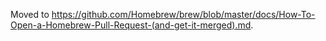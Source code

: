 Moved to https://github.com/Homebrew/brew/blob/master/docs/How-To-Open-a-Homebrew-Pull-Request-(and-get-it-merged).md.
